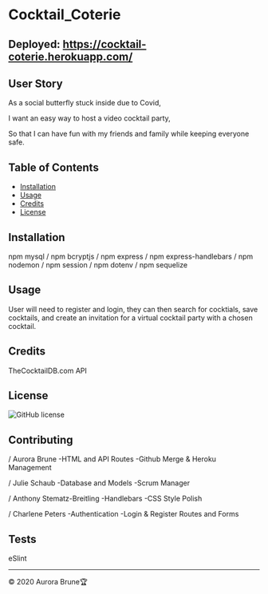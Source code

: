 # Cocktail_Coterie

## Deployed: https://cocktail-coterie.herokuapp.com/

## User Story
As a social butterfly stuck inside due to Covid,

I want an easy way to host a video cocktail party, 

So that I can have fun with my friends and family while keeping everyone safe.


## Table of Contents

* [Installation](#installation)
* [Usage](#usage)
* [Credits](#credits)
* [License](#license)

## Installation 
npm mysql / npm bcryptjs / npm express / npm express-handlebars / npm nodemon / npm session / npm dotenv / npm sequelize

## Usage 
User will need to register and login, they can then search for cocktials, save cocktails, and create an invitation for a virtual cocktail party with a chosen cocktail.  

## Credits
TheCocktailDB.com API

## License
![GitHub license](https://img.shields.io/badge/license-MIT-blue.svg)


## Contributing
/ Aurora Brune -HTML and API Routes -Github Merge & Heroku Management

/ Julie Schaub -Database and Models -Scrum Manager

/ Anthony Stematz-Breitling -Handlebars -CSS Style Polish

/ Charlene Peters -Authentication -Login & Register Routes and Forms


## Tests
eSlint

---
© 2020 Aurora Brune🏆 


